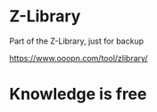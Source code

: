 # Z-Library
Part of the Z-Library, just for backup

https://www.ooopn.com/tool/zlibrary/

# Knowledge is free
